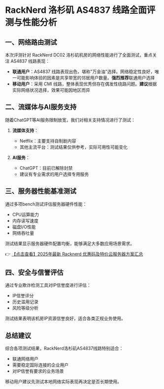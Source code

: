 # RackNerd 洛杉矶 AS4837 线路全面评测与性能分析

## 一、网络路由测试

本次评测针对 RackNerd DC02 洛杉矶机房的网络性能进行了全面测试，重点关注 AS4837 线路表现：

- **联通用户**：AS4837 线路表现出色，堪称"万金油"选择。网络稳定性良好，唯一可能影响体验的因素是共享带宽的邻居用户数量。**强烈推荐**联通用户选择
- **移动用户**：采用 CMI 线路，整体表现优秀但存在偶发性绕路问题。**建议**根据实际网络状况选择，效果可能因地区而异

## 二、流媒体与AI服务支持

随着ChatGPT等AI服务限制放宽，我们对相关支持情况进行了测试：

1. **流媒体支持**：
   - Netflix：主要支持自制剧内容
   - 其他主流平台：测试结果仅供参考，实际可用性可能变化

2. **AI服务**：
   - ChatGPT：目前已解除封禁
   - 建议有专业需求的用户选择专用服务

## 三、服务器性能基准测试

通过多项bench测试评估服务器硬件性能：

- CPU运算能力
- 内存读写速度
- 磁盘I/O性能
- 网络吞吐量

测试结果显示服务器硬件配置均衡，能够满足大多数应用场景需求。

👉 [【点击查看】2025年最新 Racknerd 优惠码及特价云服务器方案汇总](https://bit.ly/Rack_Nerd)

## 四、安全与信誉评估

通过专业欺诈检测工具对IP信誉度进行评估：

- IP信誉评分
- 历史滥用记录
- 风险等级分析

测试结果表明该机房IP资源信誉良好，适合各类正规业务使用。

## 总结建议

综合各项测试结果，RackNerd洛杉矶AS4837线路特别适合：
- 联通网络用户
- 需要稳定国际连接的企业用户
- 对IP信誉有要求的业务场景

移动用户建议先测试本地网络实际表现再决定是否长期使用。